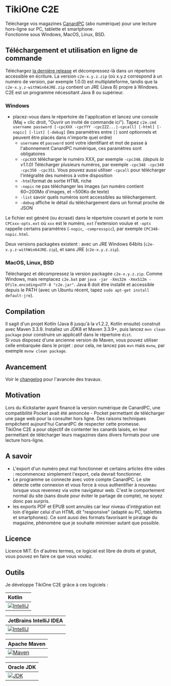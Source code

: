 # TikiOne C2E

Télécharge vos magazines [CanardPC](https://www.canardpc.com/) (abo numérique) pour une lecture hors-ligne sur PC, tablette et smartphone.  
Fonctionne sous Windows, MacOS, Linux, BSD.

## Téléchargement et utilisation en ligne de commande

Téléchargez [la dernière release](https://github.com/jonathanlermitage/tikione-c2e/releases) et décompressez-là dans un répertoire accessible en écriture. La version ``c2e-x.y.z.zip`` (où x.y.z correspond à un numéro de version, par exemple 1.0.0) est multiplateforme, tandis que la ``c2e-x.y.z-withWin64JRE.zip`` contient un JRE (Java 8) propre à Windows. C2E est un programme nécessitant Java 8 ou supérieur.

### Windows

* placez-vous dans le répertoire de l'application et lancez une console (Maj + clic droit, "Ouvrir un invité de commande ici"). Tapez ``c2e.cmd username password [-cpcXXX -cpcYYY -cpcZZZ...|-cpcall] [-html] [-nopic] [-list] [-debug]`` (les paramètres entre ``[]`` sont optionnels et peuvent être placés dans n'importe quel ordre)
  * ``username`` et ``password`` sont votre identifiant et mot de passe à l'abonnement CanardPC numérique, ces paramètres sont obligatoires
  * ``-cpcXXX`` télécharger le numéro XXX, par exemple ``-cpc348``.  *(depuis la v1.1.0)* Télécharger plusieurs numéros, par exemple ``-cpc348 -cpc349 -cpc350 -cpc351``. Vous pouvez aussi utiliser ``-cpcall`` pour télécharger l'intégralité des numéros à votre disposition
  * ``-html``format de sortie HTML riche
  * ``-nopic`` ne pas téléchanger les images (un numéro contient 60~200Mo d'images, et ~500Ko de texte)
  * ``-list`` savoir quels numéros sont accessibles au téléchargement. 
  * ``-debug`` affiche le détail du téléchargement dans un format proche de JSON
  
Le fichier est généré (ou écrasé) dans le répertoire courant et porte le nom ``CPCxxx-opts.ext`` où ``xxx`` est le numéro, ``ext`` l'extension voulue et ``-opts`` rappelle certains paramètres (``-nopic``, ``-compresspic``), par exemple ``CPC348-nopic.html``.

Deux versions packagées existent : avec un JRE Windows 64bits (``c2e-x.y.z-withWin64JRE.zip``), et sans JRE (``c2e-x.y.z.zip``).

### MacOS, Linux, BSD

Téléchargez et décompressez la version packagée ``c2e-x.y.z.zip``. Comme Windows, mais remplacez ``c2e.bat`` par ``java -jar -Xms32m -Xmx512m -Dfile.encoding=UTF-8 "c2e.jar"``. Java 8 doit être installé et accessible depuis le PATH (avec un Ubuntu récent, tapez ``sudo apt-get install default-jre``).

## Compilation

Il sagit d'un projet Kotlin (Java 8 jusqu'à la v1.2.2, Kotlin ensuite) construit avec Maven 3.3.9. Installez un JDK8 et Maven 3.3.9+, puis lancez ``mvn clean package`` pour construire un applicatif dans le répertoire ``dist``.  
Si vous disposez d'une ancienne version de Maven, vous pouvez utiliser celle embarquée dans le projet : pour cela, ne lancez pas ``mvn`` mais ``mvnw``, par exemple ``mvnw clean package``.

## Avancement

Voir le [changelog](https://github.com/jonathanlermitage/tikione-c2e/blob/master/CHANGELOG.md) pour l'avancée des travaux.

## Motivation

Lors du Kickstarter ayant financé la version numérique de CanardPC, une compatibilité Pocket avait été annoncée - Pocket permettant de télécharger une page web pour la consulter hors ligne. Des raisons techniques empêchent aujourd'hui CanardPC de respecter cette promesse.  
TikiOne C2E a pour objectif de contenter les canards laisés, en leur permettant de télécharger leurs magazines dans divers formats pour une lecture hors-ligne.  

## A savoir

* L'export d'un numéro peut mal fonctionner et certains articles être vides : recommencez simplement l'export, cela devrait fonctionner.
* Le programme se connecte avec votre compte CanardPC. Le site détecte cette connexion et vous force à vous authentifier à nouveau lorsque vous revennez via votre navigateur web. C'est le comportement normal du site (sans doute pour éviter le partage de compte), ne soyez donc pas surpris.
* les exports PDF et EPUB sont annulés car leur niveau d'intégration est loin d'égaler celui d'un HTML dit "responsive" (adapté au PC, tablettes et smartphones). Ce sont aussi des formats favorisant le piratage du magazine, phénomène que je souhaite minimiser autant que possible.

## Licence

Licence MIT. En d'autres termes, ce logiciel est libre de droits et gratuit, vous pouvez en faire ce que vous voulez.

## Outils

Je développe TikiOne C2E grâce à ces logiciels :

|Kotlin|
|:--|
|[![IntelliJ](https://raw.githubusercontent.com/jonathanlermitage/tikione-c2e/master/misc/logo_kotlin.png)](https://kotlinlang.org/)|

|JetBrains IntelliJ IDEA|
|:--|
|[![IntelliJ](https://raw.githubusercontent.com/jonathanlermitage/tikione-c2e/master/misc/logo_intellij.png)](https://www.jetbrains.com/idea/)|

|Apache Maven|
|:--|
|[![Maven](https://raw.githubusercontent.com/jonathanlermitage/tikione-c2e/master/misc/logo_maven.png)](https://maven.apache.org)|

|Oracle JDK|
|:--|
|[![JDK](https://raw.githubusercontent.com/jonathanlermitage/tikione-c2e/master/misc/logo_java.png)](http://www.oracle.com/technetwork/java/javase/downloads/index.html)|

